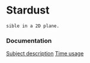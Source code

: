 # Stardust
	sible in a 2D plane.

### Documentation
[Subject description](documentation/subject_description.md)
[Time usage](documentation/time.md)
